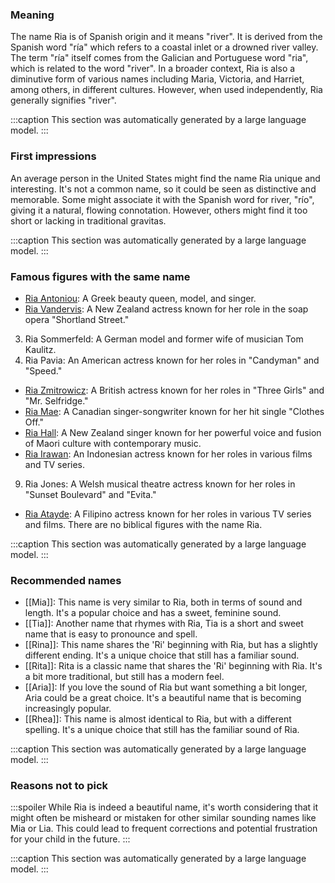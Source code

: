 ### Meaning
The name Ria is of Spanish origin and it means "river". It is derived from the Spanish word "ría" which refers to a coastal inlet or a drowned river valley. The term "ría" itself comes from the Galician and Portuguese word "ria", which is related to the word "river". In a broader context, Ria is also a diminutive form of various names including Maria, Victoria, and Harriet, among others, in different cultures. However, when used independently, Ria generally signifies "river".

:::caption
This section was automatically generated by a large language model.
:::

### First impressions
An average person in the United States might find the name Ria unique and interesting. It's not a common name, so it could be seen as distinctive and memorable. Some might associate it with the Spanish word for river, "río", giving it a natural, flowing connotation. However, others might find it too short or lacking in traditional gravitas.

:::caption
This section was automatically generated by a large language model.
:::

### Famous figures with the same name
- [Ria Antoniou](https://en.wikipedia.org/wiki/Ria_Antoniou): A Greek beauty queen, model, and singer.
- [Ria Vandervis](https://en.wikipedia.org/wiki/Ria_Vandervis): A New Zealand actress known for her role in the soap opera "Shortland Street."
3. Ria Sommerfeld: A German model and former wife of musician Tom Kaulitz.
4. Ria Pavia: An American actress known for her roles in "Candyman" and "Speed."
- [Ria Zmitrowicz](https://en.wikipedia.org/wiki/Ria_Zmitrowicz): A British actress known for her roles in "Three Girls" and "Mr. Selfridge."
- [Ria Mae](https://en.wikipedia.org/wiki/Ria_Mae): A Canadian singer-songwriter known for her hit single "Clothes Off."
- [Ria Hall](https://en.wikipedia.org/wiki/Ria_Hall): A New Zealand singer known for her powerful voice and fusion of Maori culture with contemporary music.
- [Ria Irawan](https://en.wikipedia.org/wiki/Ria_Irawan): An Indonesian actress known for her roles in various films and TV series.
9. Ria Jones: A Welsh musical theatre actress known for her roles in "Sunset Boulevard" and "Evita."
- [Ria Atayde](https://en.wikipedia.org/wiki/Ria_Atayde): A Filipino actress known for her roles in various TV series and films.
There are no biblical figures with the name Ria.

:::caption
This section was automatically generated by a large language model.
:::

### Recommended names
- [[Mia]]: This name is very similar to Ria, both in terms of sound and length. It's a popular choice and has a sweet, feminine sound.
- [[Tia]]: Another name that rhymes with Ria, Tia is a short and sweet name that is easy to pronounce and spell.
- [[Rina]]: This name shares the 'Ri' beginning with Ria, but has a slightly different ending. It's a unique choice that still has a familiar sound.
- [[Rita]]: Rita is a classic name that shares the 'Ri' beginning with Ria. It's a bit more traditional, but still has a modern feel.
- [[Aria]]: If you love the sound of Ria but want something a bit longer, Aria could be a great choice. It's a beautiful name that is becoming increasingly popular.
- [[Rhea]]: This name is almost identical to Ria, but with a different spelling. It's a unique choice that still has the familiar sound of Ria.

:::caption
This section was automatically generated by a large language model.
:::

### Reasons not to pick
:::spoiler
While Ria is indeed a beautiful name, it's worth considering that it might often be misheard or mistaken for other similar sounding names like Mia or Lia. This could lead to frequent corrections and potential frustration for your child in the future.
:::

:::caption
This section was automatically generated by a large language model.
:::